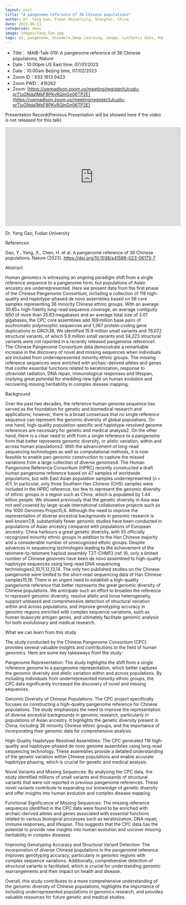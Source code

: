```yaml
---
layout: post
title: "A pangenome reference of 36 Chinese populations"
author: Dr. Yang Gao, Fudan University, Shanghai, China
date: 2023-06-13
categories: news
image: images/Yang_Gao.jpg
tags: AI, pangenome, Ensemble,Deep Learning, image, synthetic data, R&D, pharmaceutical, biomedicine, Long-tailed learning, Deep Learning,single-cell
---
```


- Title： MAIB-Talk-019: A pangenome reference of 36 Chinese populations, Nature
- Date：10:00pm US East time, 07/01/2023
- Date：10:00am Beijing time, 07/02/2023
- Zoom  ID：933 1613 9423
- Zoom PWD：416262
- Zoom: [https://uwmadison.zoom.us/meeting/register/tJcudu-prTIuGNda1MsF8PKyRQlnGn06TP2E](https://uwmadison.zoom.us/meeting/register/tJcudu-prTIuGNda1MsF8PKyRQlnGn06TP2E)

Presentation Record(Previous Presentation will be showed here if the video is not released for this talk)

<p align="center">
<iframe width="560" height="315" src="https://www.youtube.com/embed/YC1GhRFNs8U" title="YouTube video player" frameborder="0" allow="accelerometer; autoplay; clipboard-write; encrypted-media; gyroscope; picture-in-picture" allowfullscreen></iframe>
</p>

Dr. Yang Gao, Fudan University

Referencen

Gao, Y., Yang, X., Chen, H. et al. A pangenome reference of 36 Chinese populations. Nature (2023). https://doi.org/10.1038/s41586-023-06173-7

Abstract 

Human genomics is witnessing an ongoing paradigm shift from a single reference sequence to a pangenome form, but populations of Asian ancestry are underrepresented. Here we present data from the first phase of the Chinese Pangenome Consortium, including a collection of 116 high-quality and haplotype-phased de novo assemblies based on 58 core samples representing 36 minority Chinese ethnic groups. With an average 30.65× high-fidelity long-read sequence coverage, an average contiguity N50 of more than 35.63 megabases and an average total size of 3.01 gigabases, the CPC core assemblies add 189 million base pairs of euchromatic polymorphic sequences and 1,367 protein-coding gene duplications to GRCh38. We identified 15.9 million small variants and 78,072 structural variants, of which 5.9 million small variants and 34,223 structural variants were not reported in a recently released pangenome reference1. The Chinese Pangenome Consortium data demonstrate a remarkable increase in the discovery of novel and missing sequences when individuals are included from underrepresented minority ethnic groups. The missing reference sequences were enriched with archaic-derived alleles and genes that confer essential functions related to keratinization, response to ultraviolet radiation, DNA repair, immunological responses and lifespan, implying great potential for shedding new light on human evolution and recovering missing heritability in complex disease mapping.

Background

Over the past two decades, the reference human genome sequence has served as the foundation for genetic and biomedical research and applications; however, there is a broad consensus that no single reference sequence can represent the genomic diversity of global populations. On one hand, high-quality population-specific and haplotype-resolved genome references are necessary for genetic and medical analysis2. On the other hand, there is a clear need to shift from a single reference to a pangenome form that better represents genomic diversity, or allelic variation, within and across human populations3. With the advancement of long-read sequencing technologies as well as computational methods, it is now feasible to enable pan-genomic construction to capture the missed variations from a large collection of diverse genomes4. The Human Pangenome Reference Consortium (HPRC) recently constructed a draft human pangenome reference based on 47 samples of worldwide populations, but with East Asian population samples underrepresented (n = 4)1. In particular, only three Southern Han Chinese (CHS) samples were included in the HPRC reference, too few to represent the genomic diversity of ethnic groups in a region such as China, which is populated by 1.44 billion people. We showed previously that the genetic diversity in Asia was not well covered by large-scale international collaborative projects such as the 1000 Genomes Project5,6. Although the need to improve the representation of diverse ancestral backgrounds in genomic research is well known7,8, substantially fewer genomic studies have been conducted in populations of Asian ancestry compared with populations of European ancestry. China harbours a great genetic diversity, with 55 officially recognized minority ethnic groups in addition to the Han Chinese majority and a considerable number of unrecognized ethnic groups. Despite advances in sequencing technologies leading to the achievement of the telomere-to-telomere haploid assembly T2T-CHM13 (ref. 9), only a limited number of Chinese genomes have been de novo assembled to high-quality haplotype sequences using long-read DNA sequencing technologies2,10,11,12,13,14. The only two published studies on the Chinese pangenome were limited to the short-read sequencing data of Han Chinese samples15,16. There is an urgent need to establish a high-quality pangenome reference that better represents the great genomic diversity of Chinese populations. We anticipate such an effort to broaden the reference to represent genomic diversity, resolve allelic and locus heterogeneity, support unbiased and comprehensive detection of structural variation within and across populations, and improve genotyping accuracy in genomic regions enriched with complex sequence variations, such as human leukocyte antigen genes, and ultimately facilitate genomic analysis for both evolutionary and medical research.

What we can learn from this study

The study conducted by the Chinese Pangenome Consortium (CPC) provides several valuable insights and contributions to the field of human genomics. Here are some key takeaways from the study:

Pangenome Representation: The study highlights the shift from a single reference genome to a pangenome representation, which better captures the genomic diversity and allelic variation within and across populations. By including individuals from underrepresented minority ethnic groups, the CPC data significantly increased the discovery of novel and missing sequences.

Genomic Diversity of Chinese Populations: The CPC project specifically focuses on constructing a high-quality pangenome reference for Chinese populations. The study emphasizes the need to improve the representation of diverse ancestral backgrounds in genomic research, particularly in populations of Asian ancestry. It highlights the genetic diversity present in China, including 36 minority Chinese ethnic groups, and the importance of incorporating their genomic data for comprehensive analysis.

High-Quality Haplotype-Resolved Assemblies: The CPC generated 116 high-quality and haplotype-phased de novo genome assemblies using long-read sequencing technology. These assemblies provide a detailed understanding of the genetic variation within Chinese populations and enable accurate haplotype phasing, which is crucial for genetic and medical analysis.

Novel Variants and Missing Sequences: By analyzing the CPC data, the study identified millions of small variants and thousands of structural variants that were not reported in previous pangenome references. These novel variants contribute to expanding our knowledge of genetic diversity and offer insights into human evolution and complex disease mapping.

Functional Significance of Missing Sequences: The missing reference sequences identified in the CPC data were found to be enriched with archaic-derived alleles and genes associated with essential functions related to various biological processes such as keratinization, DNA repair, immune responses, and lifespan. This suggests that the CPC data has the potential to provide new insights into human evolution and uncover missing heritability in complex diseases.

Improving Genotyping Accuracy and Structural Variant Detection: The incorporation of diverse Chinese populations in the pangenome reference improves genotyping accuracy, particularly in genomic regions with complex sequence variations. Additionally, comprehensive detection of structural variants is facilitated, which is crucial for understanding genomic rearrangements and their impact on health and disease.

Overall, this study contributes to a more comprehensive understanding of the genomic diversity of Chinese populations, highlights the importance of including underrepresented populations in genomics research, and provides valuable resources for future genetic and medical studies.